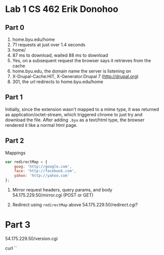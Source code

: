 # Lab 1 CS 462 Erik Donohoo
## Part 0

1. home.byu.edu/home
2. 71 requests at just over 1.4 seconds
3. home/
4. 87 ms to download, waited 88 ms to download
5. Yes, on a subsequent request the browser says it retrieves from the cache
6. home.byu.edu, the domain name the server is listening on
7. X-Drupal-Cache:HIT, X-Generator:Drupal 7 (http://drupal.org)
8. 301, the url redirects to home.byu.edu/home

## Part 1
Initially, since the extension wasn't mapped to a mime type, it was returned as application/octet-stream, which triggered chrome to just try and download the file.  After adding `.byu` as a text/html type, the browser rendered it like a normal html page.

## Part 2

Mappings
```javascript
var redirectMap = {
	goog: 'http://google.com',
	face: 'http://facebook.com',
	yahoo: 'http://yahoo.com'
};
```

1. Mirror request headers, query params, and body
54.175.229.50/mirror.cgi (POST or GET)

2. Redirect using `redirectMap` above
54.175.229.50/redirect.cgi?<param>

# Part 3
54.175.229.50/version.cgi

curl
``
